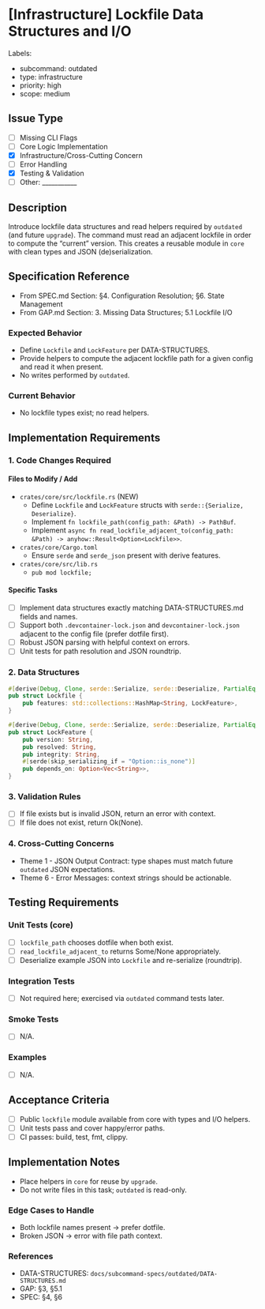 # [Infrastructure] Lockfile Data Structures and I/O

Labels:
- subcommand: outdated
- type: infrastructure
- priority: high
- scope: medium

## Issue Type
- [ ] Missing CLI Flags
- [ ] Core Logic Implementation
- [x] Infrastructure/Cross-Cutting Concern
- [ ] Error Handling
- [x] Testing & Validation
- [ ] Other: ___________

## Description
Introduce lockfile data structures and read helpers required by `outdated` (and future `upgrade`). The command must read an adjacent lockfile in order to compute the “current” version. This creates a reusable module in `core` with clean types and JSON (de)serialization.

## Specification Reference

- From SPEC.md Section: §4. Configuration Resolution; §6. State Management
- From GAP.md Section: 3. Missing Data Structures; 5.1 Lockfile I/O

### Expected Behavior
- Define `Lockfile` and `LockFeature` per DATA-STRUCTURES.
- Provide helpers to compute the adjacent lockfile path for a given config and read it when present.
- No writes performed by `outdated`.

### Current Behavior
- No lockfile types exist; no read helpers.

## Implementation Requirements

### 1. Code Changes Required

#### Files to Modify / Add
- `crates/core/src/lockfile.rs` (NEW)
  - Define `Lockfile` and `LockFeature` structs with `serde::{Serialize, Deserialize}`.
  - Implement `fn lockfile_path(config_path: &Path) -> PathBuf`.
  - Implement `async fn read_lockfile_adjacent_to(config_path: &Path) -> anyhow::Result<Option<Lockfile>>`.
- `crates/core/Cargo.toml`
  - Ensure `serde` and `serde_json` present with derive features.
- `crates/core/src/lib.rs`
  - `pub mod lockfile;`

#### Specific Tasks
- [ ] Implement data structures exactly matching DATA-STRUCTURES.md fields and names.
- [ ] Support both `.devcontainer-lock.json` and `devcontainer-lock.json` adjacent to the config file (prefer dotfile first).
- [ ] Robust JSON parsing with helpful context on errors.
- [ ] Unit tests for path resolution and JSON roundtrip.

### 2. Data Structures
```rust
#[derive(Debug, Clone, serde::Serialize, serde::Deserialize, PartialEq, Eq)]
pub struct Lockfile {
    pub features: std::collections::HashMap<String, LockFeature>,
}

#[derive(Debug, Clone, serde::Serialize, serde::Deserialize, PartialEq, Eq)]
pub struct LockFeature {
    pub version: String,
    pub resolved: String,
    pub integrity: String,
    #[serde(skip_serializing_if = "Option::is_none")]
    pub depends_on: Option<Vec<String>>,
}
```

### 3. Validation Rules
- [ ] If file exists but is invalid JSON, return an error with context.
- [ ] If file does not exist, return Ok(None).

### 4. Cross-Cutting Concerns
- Theme 1 - JSON Output Contract: type shapes must match future `outdated` JSON expectations.
- Theme 6 - Error Messages: context strings should be actionable.

## Testing Requirements

### Unit Tests (core)
- [ ] `lockfile_path` chooses dotfile when both exist.
- [ ] `read_lockfile_adjacent_to` returns Some/None appropriately.
- [ ] Deserialize example JSON into `Lockfile` and re-serialize (roundtrip).

### Integration Tests
- [ ] Not required here; exercised via `outdated` command tests later.

### Smoke Tests
- [ ] N/A.

### Examples
- [ ] N/A.

## Acceptance Criteria
- [ ] Public `lockfile` module available from core with types and I/O helpers.
- [ ] Unit tests pass and cover happy/error paths.
- [ ] CI passes: build, test, fmt, clippy.

## Implementation Notes
- Place helpers in `core` for reuse by `upgrade`.
- Do not write files in this task; `outdated` is read-only.

### Edge Cases to Handle
- Both lockfile names present → prefer dotfile.
- Broken JSON → error with file path context.

### References
- DATA-STRUCTURES: `docs/subcommand-specs/outdated/DATA-STRUCTURES.md`
- GAP: §3, §5.1
- SPEC: §4, §6